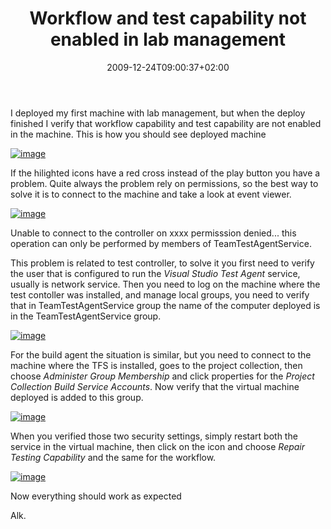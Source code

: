 ﻿---
title: "Workflow and test capability not enabled in lab management"
description: ""
date: 2009-12-24T09:00:37+02:00
draft: false
tags: [Lab Management]
categories: [Team Foundation Server]
---
I deployed my first machine with lab management, but when the deploy finished I verify that workflow capability and test capability are not enabled in the machine. This is how you should see deployed machine

[![image](https://www.codewrecks.com/blog/wp-content/uploads/2009/12/image_thumb20.png "image")](https://www.codewrecks.com/blog/wp-content/uploads/2009/12/image20.png)

If the hilighted icons have a red cross instead of the play button you have a problem. Quite always the problem rely on permissions, so the best way to solve it is to connect to the machine and take a look at event viewer.

[![image](https://www.codewrecks.com/blog/wp-content/uploads/2009/12/image_thumb21.png "image")](https://www.codewrecks.com/blog/wp-content/uploads/2009/12/image21.png)

Unable to connect to the controller on xxxx permisssion denied... this operation can only be performed by members of TeamTestAgentService.

This problem is related to test controller, to solve it you first need to verify the user that is configured to run the *Visual Studio Test Agent* service, usually is network service. Then you need to log on the machine where the test contoller was installed, and manage local groups, you need to verify that in TeamTestAgentService group the name of the computer deployed is in the TeamTestAgentService group.

[![image](https://www.codewrecks.com/blog/wp-content/uploads/2009/12/image_thumb22.png "image")](https://www.codewrecks.com/blog/wp-content/uploads/2009/12/image22.png)

For the build agent the situation is similar, but you need to connect to the machine where the TFS is installed, goes to the project collection, then choose *Administer Group Membership* and click properties for the *Project Collection Build Service Accounts*. Now verify that the virtual machine deployed is added to this group.

[![image](https://www.codewrecks.com/blog/wp-content/uploads/2009/12/image_thumb23.png "image")](https://www.codewrecks.com/blog/wp-content/uploads/2009/12/image23.png)

When you verified those two security settings, simply restart both the service in the virtual machine, then click on the icon and choose *Repair Testing Capability* and the same for the workflow.

[![image](https://www.codewrecks.com/blog/wp-content/uploads/2009/12/image_thumb24.png "image")](https://www.codewrecks.com/blog/wp-content/uploads/2009/12/image24.png)

Now everything should work as expected

Alk.
